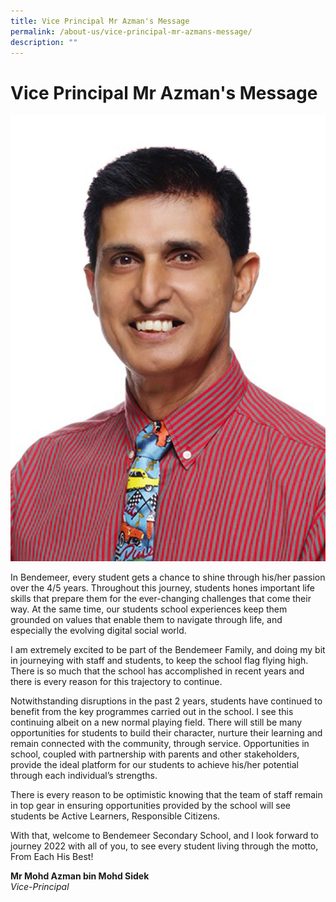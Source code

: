 ```yaml
---
title: Vice Principal Mr Azman's Message
permalink: /about-us/vice-principal-mr-azmans-message/
description: ""
---
```

# Vice Principal Mr Azman's Message

![Vice Principal 2](/images/Aboutus/VP2.jpg)

In Bendemeer, every student gets a chance to shine through his/her passion over the 4/5 years. Throughout this journey, students hones important life skills that prepare them for the ever-changing challenges that come their way. At the same time, our students school experiences keep them grounded on values that enable them to navigate through life, and especially the evolving digital social world.

I am extremely excited to be part of the Bendemeer Family, and doing my bit in journeying with staff and students, to keep the school flag flying high. There is so much that the school has accomplished in recent years and there is every reason for this trajectory to continue.

Notwithstanding disruptions in the past 2 years, students have continued to benefit from the key programmes carried out in the school. I see this continuing albeit on a new normal playing field. There will still be many opportunities for students to build their character, nurture their learning and remain connected with the community, through service. Opportunities in school, coupled with partnership with parents and other stakeholders, provide the ideal platform for our students to achieve his/her potential through each individual’s strengths.

There is every reason to be optimistic knowing that the team of staff remain in top gear in ensuring opportunities provided by the school will see students be Active Learners, Responsible Citizens.

With that, welcome to Bendemeer Secondary School, and I look forward to journey 2022 with all of you, to see every student living through the motto, From Each His Best!

**Mr Mohd Azman bin Mohd Sidek** <br>
*Vice-Principal*